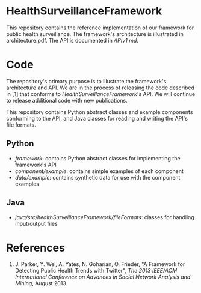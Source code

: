 # HealthSurveillanceFramework
This repository contains the reference implementation of our framework for public health surveillance. The framework's architecture is illustrated in architecture.pdf. The API is documented in *APIv1.md*.

# Code
The repository's primary purpose is to illustrate the framework's architecture and API. We are in the process of releasing the code described in [1] that conforms to *HealthSurveillanceFramework*'s API. We will continue to release additional code with new publications.

This repository contains Python abstract classes and example components conforming to the API, and Java classes for reading and writing the API's file formats.

## Python
* *framework*: contains Python abstract classes for implementing the framework's API
* *component/example*: contains simple examples of each component
* *data/example*: contains synthetic data for use with the component examples

## Java
* *java/src/healthSurveillanceFramework/fileFormats*: classes for handling input/output files

# References
1. J. Parker, Y. Wei, A. Yates, N. Goharian, O. Frieder, "A Framework for Detecting Public Health Trends with Twitter", *The 2013 IEEE/ACM International Conference on Advances in Social Network Analysis and Mining*, August 2013.
